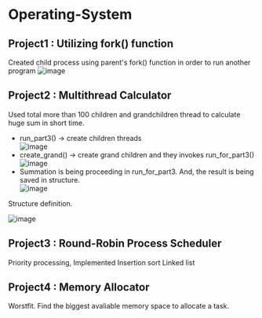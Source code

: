 # Operating-System

## Project1 : Utilizing fork() function

Created child process using parent's fork() function in order to run another program
![image](https://user-images.githubusercontent.com/76544061/153892527-f9ed04de-f3a8-4741-8f72-8ab2d93b10df.png)

## Project2 : Multithread Calculator
Used total more than 100 children and grandchildren thread to calculate huge sum in short time.

* run_part3() -> create children threads <br>
![image](https://user-images.githubusercontent.com/76544061/153893149-ac3e0e15-14fc-49cc-8a21-ddcd845858e5.png) <br>
* create_grand() -> create grand children and they invokes run_for_part3()<br>
![image](https://user-images.githubusercontent.com/76544061/153893458-46ee38a1-331a-4c51-a2d9-1aa74089195e.png)<br>
* Summation is being proceeding in run_for_part3. And, the result is being saved in structure.<br>
![image](https://user-images.githubusercontent.com/76544061/153893489-14b6eef3-42cd-42b3-ba4d-af10b55afc2e.png) <br>

Structure definition. <br>

![image](https://user-images.githubusercontent.com/76544061/153893642-d3e6cbd8-2a02-4906-a3c7-2f2585917428.png)<br>



## Project3 : Round-Robin Process Scheduler
Priority processing, Implemented Insertion sort Linked list
## Project4 : Memory Allocator
Worstfit. Find the biggest avaliable memory space to allocate a task.
